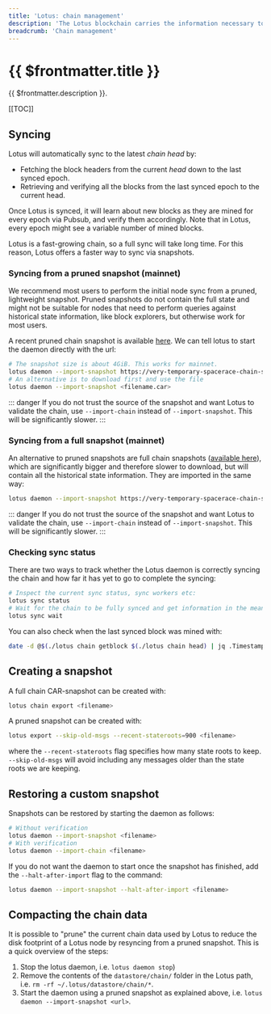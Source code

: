 ```yaml
---
title: 'Lotus: chain management'
description: 'The Lotus blockchain carries the information necessary to compute the current state of the network, is stored on disk and grows every 30 seconds with new blocks. This guide explains how to manage several aspects of th chain.'
breadcrumb: 'Chain management'
---
```


# {{ $frontmatter.title }}

{{ $frontmatter.description }}.

[[TOC]]

## Syncing

Lotus will automatically sync to the latest _chain head_ by:

- Fetching the block headers from the current _head_ down to the last synced epoch.
- Retrieving and verifying all the blocks from the last synced epoch to the current head.

Once Lotus is synced, it will learn about new blocks as they are mined for every epoch via Pubsub, and verify them accordingly. Note that in Lotus, every epoch might see a variable number of mined blocks.

Lotus is a fast-growing chain, so a full sync will take long time. For this reason, Lotus offers a faster way to sync via snapshots.

### Syncing from a pruned snapshot (mainnet)

We recommend most users to perform the initial node sync from a pruned, lightweight snapshot. Pruned snapshots do not contain the full state and might not be suitable for nodes that need to perform queries against historical state information, like block explorers, but otherwise work for most users.

A recent pruned chain snapshot is available [here](https://very-temporary-spacerace-chain-snapshot.s3.amazonaws.com/Spacerace_pruned_stateroots_snapshot_latest.car). We can tell lotus to start the daemon directly with the url:

```sh
# The snapshot size is about 4GiB. This works for mainnet.
lotus daemon --import-snapshot https://very-temporary-spacerace-chain-snapshot.s3-us-west-2.amazonaws.com/Spacerace_pruned_stateroots_snapshot_latest.car
# An alternative is to download first and use the file
lotus daemon --import-snapshot <filename.car>
```

::: danger
If you do not trust the source of the snapshot and want Lotus to validate the chain, use `--import-chain` instead of `--import-snapshot`. This will be significantly slower.
:::

### Syncing from a full snapshot (mainnet)

An alternative to pruned snapshots are full chain snapshots ([available here](https://very-temporary-spacerace-chain-snapshot.s3-us-west-2.amazonaws.com/Spacerace_stateroots_snapshot_latest.car)), which are significantly bigger and therefore slower to download, but will contain all the historical state information. They are imported in the same way:

```sh
lotus daemon --import-snapshot https://very-temporary-spacerace-chain-snapshot.s3-us-west-2.amazonaws.com/Spacerace_stateroots_snapshot_latest.car
```

::: danger
If you do not trust the source of the snapshot and want Lotus to validate the chain, use `--import-chain` instead of `--import-snapshot`. This will be significantly slower.
:::

### Checking sync status

There are two ways to track whether the Lotus daemon is correctly syncing the chain and how far it has yet to go to complete the syncing:

```sh
# Inspect the current sync status, sync workers etc:
lotus sync status
# Wait for the chain to be fully synced and get information in the meantime:
lotus sync wait
```

You can also check when the last synced block was mined with:

```sh
date -d @$(./lotus chain getblock $(./lotus chain head) | jq .Timestamp)
```

## Creating a snapshot

A full chain CAR-snapshot can be created with:

```sh
lotus chain export <filename>
```

A pruned snapshot can be created with:

```sh
lotus export --skip-old-msgs --recent-stateroots=900 <filename>
```

where the `--recent-stateroots` flag specifies how many state roots to keep. `--skip-old-msgs` will avoid including any messages older than the state roots we are keeping.

## Restoring a custom snapshot

Snapshots can be restored by starting the daemon as follows:

```sh
# Without verification
lotus daemon --import-snapshot <filename>
# With verification
lotus daemon --import-chain <filename>
```

If you do not want the daemon to start once the snapshot has finished, add the `--halt-after-import` flag to the command:

```bash
lotus daemon --import-snapshot --halt-after-import <filename>
```

## Compacting the chain data

It is possible to "prune" the current chain data used by Lotus to reduce the disk footprint of a Lotus node by resyncing from a pruned snapshot. This is a quick overview of the steps:

1. Stop the lotus daemon, i.e. `lotus daemon stop`)
2. Remove the contents of the `datastore/chain/` folder in the Lotus path, i.e. `rm -rf ~/.lotus/datastore/chain/*`.
3. Start the daemon using a pruned snapshot as explained above, i.e. `lotus daemon --import-snapshot <url>`.
